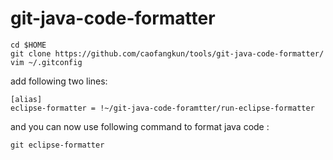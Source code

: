 # git-java-code-formatter

```
cd $HOME
git clone https://github.com/caofangkun/tools/git-java-code-formatter/  
vim ~/.gitconfig 
```
add following two lines:

```
[alias]
eclipse-formatter = !~/git-java-code-foramtter/run-eclipse-formatter
```
and you can now use following command to format java code :

```
git eclipse-formatter
```
